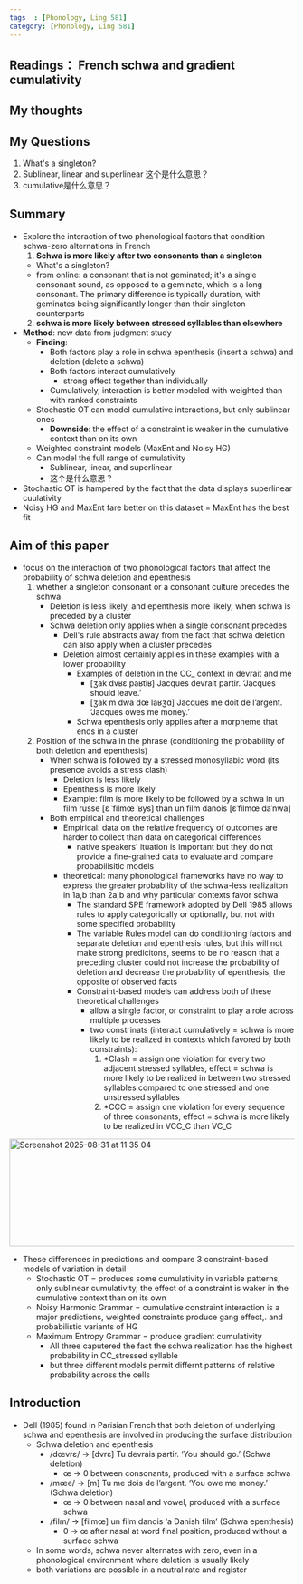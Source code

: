 ```yaml
---
tags  : [Phonology, Ling 581]
category: [Phonology, Ling 581]
---
```


## Readings： French schwa and gradient cumulativity

## My thoughts 

## My Questions
1. What's a singleton?
2. Sublinear, linear and superlinear 这个是什么意思？
3. cumulative是什么意思？

## Summary
- Explore the interaction of two phonological factors that condition schwa-zero alternations in French
  1. **Schwa is more likely after two consonants than a singleton**
    - What's a singleton?
    - from online: a consonant that is not geminated; it's a single consonant sound, as opposed to a geminate, which is a long consonant. The primary difference is typically duration, with geminates being significantly longer than their singleton counterparts
  2. **schwa is more likely between stressed syllables than elsewhere**
- **Method**: new data from judgment study
  - **Finding**:
    - Both factors play a role in schwa epenthesis (insert a schwa) and deletion (delete a schwa)
    - Both factors interact cumulatively
      - strong effect together than individually
    - Cumulatively, interaction is better modeled with weighted than with ranked constraints
  - Stochastic OT can model cumulative interactions, but only sublinear ones
    - **Downside**: the effect of a constraint is weaker in the cumulative context than on its own
  - Weighted constraint models (MaxEnt and Noisy HG)
  - Can model the full range of cumulativity
    - Sublinear, linear, and superlinear
    - 这个是什么意思？
- Stochastic OT is hampered by the fact that the data displays superlinear cuulativity
- Noisy HG and MaxEnt fare better on this dataset = MaxEnt has the best fit

## Aim of this paper 
- focus on the interaction of two phonological factors that affect the probability of schwa deletion and epenthesis
  1. whether a singleton consonant or a consonant culture precedes the schwa
     - Deletion is less likely, and epenthesis more likely, when schwa is preceded by a cluster
     - Schwa deletion only applies when a single consonant precedes
       - Dell's rule abstracts away from the fact that schwa deletion can also apply when a cluster precedes
       - Deletion almost certainly applies in these examples with a lower probability
         - Examples of deletion in the CC_ context in devrait and me
           - [ʒak dvʁɛ paʁtiʁ] Jacques devrait partir. ‘Jacques should leave.’
           - [ʒak m dwa dœ laʁʒɑ̃] Jacques me doit de l’argent. ‘Jacques owes me money.’
          - Schwa epenthesis only applies after a morpheme that ends in a cluster
  2. Position of the schwa in the phrase (conditioning the probability of both deletion and epenthesis)
     - When schwa is followed by a stressed monosyllabic word (its presence avoids a stress clash)
       - Deletion is less likely
       - Epenthesis is more likely
       - Example: film is more likely to be followed by a schwa in un film russe [ɛ̃ ˈfilmœ ˈʁys] than un film danois [ɛ̃ˈfilmœ daˈnwa]
     - Both empirical and theoretical challenges
       - Empirical: data on the relative frequency of outcomes are harder to collect than data on categorical differences
         - native speakers' ituation is important but they do not provide a fine-grained data to evaluate and compare probabilisitic models
        - theoretical: many phonological frameworks have no way to express the greater probability of the schwa-less realizaiton in 1a,b than 2a,b and why particular contexts favor schwa
          - The standard SPE framework adopted by Dell 1985 allows rules to apply categorically or optionally, but not with some specified probability
          - The variable Rules model can do conditioning factors and separate deletion and epenthesis rules, but this will not make strong predicitons, seems to be no reason that a preceding cluster could not increase the probability of deletion and decrease the probability of epenthesis, the opposite of observed facts
          - Constraint-based models can address both of these theoretical challenges
            - allow a single factor, or constraint to play a role across multiple processes
            - two constrinats (interact cumulatively = schwa is more likely to be realized in contexts which favored by both constraints):
              1. *Clash = assign one violation for every two adjacent stressed syllables, effect = schwa is more likely to be realized in between two stressed syllables compared to one stressed and one unstressed syllables
              2. *CCC = assign one violation for every sequence of three consonants, effect = schwa is more likely to be realized in VCC_C than VC_C  

<img width="668" height="190" alt="Screenshot 2025-08-31 at 11 35 04" src="https://github.com/user-attachments/assets/951a3bfa-9b27-420b-bbfc-50bbfeabad39" />

- These differences in predictions and compare 3 constraint-based models of variation in detail
  - Stochastic OT = produces some cumulativity in variable patterns, only sublinear cumulativity, the effect of a constraint is waker in the cumulative context than on its own
  - Noisy Harmonic Grammar = cumulative constraint interaction is a major predictions, weighted constraints produce gang effect,. and probabilistic variants of HG
  - Maximum Entropy Grammar = produce gradient cumulativity
    - All three caputered the fact the schwa realization has the highest probability in CC_stressed syllable
    - but three different models permit differnt patterns of relative probability across the cells
## Introduction
- Dell (1985) found in Parisian French that both deletion of underlying schwa and epenthesis are involved in producing the surface distribution
  - Schwa deletion and epenthesis
    - /dœvrɛ/ → [dvrɛ] Tu devrais partir. ‘You should go.’ (Schwa deletion)
      - œ -> 0 between consonants, produced with a surface schwa
    - /mœe/ → [m] Tu me dois de l’argent. ‘You owe me money.’ (Schwa deletion)
      - œ -> 0 between nasal and vowel, produced with a surface schwa
    - /film/ → [filmœ] un film danois ‘a Danish film’ (Schwa epenthesis)
      - 0 -> œ after nasal at word final position, produced without a surface schwa
  - In some words, schwa never alternates with zero, even in a phonological environment where deletion is usually likely
  - both variations are possible in a neutral rate and register
